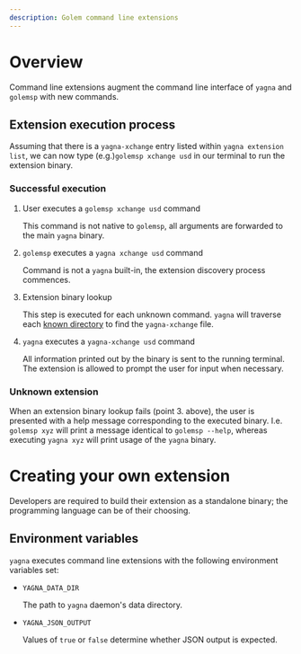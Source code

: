 ```yaml
---
description: Golem command line extensions
---
```


# Overview

Command line extensions augment the command line interface of `yagna` and `golemsp` with new commands.

## Extension execution process

Assuming that there is a `yagna-xchange` entry listed within `yagna extension list`,
we can now type (e.g.)`golemsp xchange usd` in our terminal to run the extension binary.

### Successful execution

1. User executes a `golemsp xchange usd` command
   
   This command is not native to `golemsp`, all arguments are forwarded to the main `yagna` binary.

2. `golemsp` executes a `yagna xchange usd` command

   Command is not a `yagna` built-in, the extension discovery process commences.

3. Extension binary lookup

   This step is executed for each unknown command. `yagna` will traverse each
   [known directory](README.md#designated-directories) to find the `yagna-xchange` file.

4. `yagna` executes a `yagna-xchange usd` command

   All information printed out by the binary is sent to the running terminal.
   The extension is allowed to prompt the user for input when necessary.

### Unknown extension

When an extension binary lookup fails (point 3. above), the user is presented with a help message corresponding to the executed binary.
I.e. `golemsp xyz` will print a message identical to `golemsp --help`, whereas executing `yagna xyz` will print usage of the `yagna` binary.

# Creating your own extension

Developers are required to build their extension as a standalone binary; the programming language can be of their choosing.

## Environment variables

`yagna` executes command line extensions with the following environment variables set:

- `YAGNA_DATA_DIR`
  
  The path to `yagna` daemon's data directory. 

- `YAGNA_JSON_OUTPUT`

  Values of `true` or `false` determine whether JSON output is expected.
